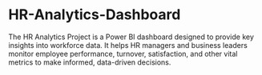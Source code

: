 # HR-Analytics-Dashboard
The HR Analytics Project is a Power BI dashboard designed to provide key insights into workforce data. It helps HR managers and business leaders monitor employee performance, turnover, satisfaction, and other vital metrics to make informed, data-driven decisions.
